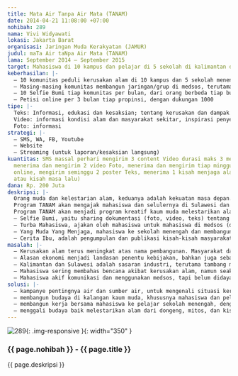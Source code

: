 ```yaml
---
title: Mata Air Tanpa Air Mata (TANAM)
date: 2014-04-21 11:08:00 +07:00
nohibah: 289
nama: Vivi Widyawati
lokasi: Jakarta Barat
organisasi: Jaringan Muda Kerakyatan (JAMUR)
judul: maTa Air taNpa Air Mata (TANAM)
lama: September 2014 – September 2015
target: Mahasiswa di 10 kampus dan pelajar di 5 sekolah di kalimantan dan sulawesi
keberhasilan: |-
  – 10 komunitas peduli kerusakan alam di 10 kampus dan 5 sekolah menengah di Kalimantan dan Sulawesi.
  – Masing-masing komunitas membangun jaringan/grup di medsos, terutama FB dan WA, dengan anggota bertambah 25 setiap bulan
  – 10 Selfie Bumi tiap komunitas per bulan, dari orang berbeda tiap bulan
  – Petisi online per 3 bulan tiap propinsi, dengan dukungan 1000
tipe: |-
  Teks: Informasi, edukasi dan kesaksian; tentang kerusakan dan dampak kerusakan alam;
  Video: informasi kondisi alam dan masyarakat sekitar, inspirasi penyelamatan lingkungan, serta peran diri.
  Foto: informasi
strategi: |-
  – SMS, WA, FB, Youtube
  – Website
  – Streaming (untuk laporan/kesaksian langsung)
kuantitas: SMS massal perhari mengirim 3 content Video durasi maks 3 menit, tiap minggu
  menerima dan mengirim 2 video Foto, menerima dan mengirim tiap minggu 5 foto Poster
  online, mengirim seminggu 2 poster Teks, menerima 1 kisah menjaga alam (kisah inspiratif
  atau kisah masa lalu)
dana: Rp. 200 Juta
deskripsi: |-
  Orang muda dan kelestarian alam, keduanya adalah kekuatan masa depan. Program Mata Air tanpa Air Mata (TANAM) adalah upaya membangun kerja bersama kaum muda dalam bersikap terhadap kerusakan alam. Dari air yang selalu ada dan dibutuhkan untuk hidup, menjadi sarana memahami problematika kerusakan alam. Penting bagi kaum muda tidak semata bagaimana menikmati air, tapi juga menjaga dan melindungi sumber air dan alam sekitarnya.
  Program TANAM akan mengajak mahasiswa dan selulernya di Sulawesi dan Kalimantan, menjangkau pelajar di desa, untuk bersama bicara tentang air sehingga terus bisa selamanya menghidupi masyarakat. Kerja bersama membela alam oleh kaum muda ini selanjutnya akan menjadi semacam syiar alam bagi masyarakat luas Indonesia.
  Program TANAM akan menjadi program kreatif kaum muda melestarikan alam, melalui:
  – Selfie Bumi, yaitu sharing dokumentasi (foto, video, teks) tentang kebanggaan pribadi mengurangi kerusakan dan menjaga alam.
  – Turba Mahasiswa, ajakan oleh mahasiswa untuk mahasiswa di medsos (dengan foto, video, poster, teks) untuk bersikap tentang kerusakan alam di propinsi asal mahasiswa dan propinsi kampus berada.
  – Yang Muda Yang Menjaga, mahasiswa ke sekolah menengah dan membangun grup komunikasi seluler untuk mengawasi air dan kerusakan alam sekitar.
  – Cerita Ibu, adalah pengumpulan dan publikasi kisah-kisah masyarakat pada waktu sebelumnya, dalam menikmati dan menjaga alam sekitar
masalah: |-
  – Kerusakan alam terus meningkat atas nama pembangunan. Masyarakat dan alam itu sendiri adalah korban yang tak diberi pilihan.
  – Alasan ekonomi menjadi landasan penentu kebijakan, bahkan juga sebagian masyarakat, untuk terus eksploitasi alam.
  – Kalimantan dan Sulawesi adalah sasaran industri, terutama tambang minerba.
  – Mahasiswa sering membahas bencana akibat kerusakan alam, namun seakan kecil peluang perubahan.
  – Mahasiswa akif komunikasi dan menggunakan medsos, tapi belum didayagunakan untuk menghentikan perusakan alam
solusi: |-
  – kampanye pentingnya air dan sumber air, untuk mengenali situasi kerusakan alam di sekitar kita.
  – membangun budaya di kalangan kaum muda, khususnya mahasiswa dan pelajar, untuk bangga sebagai pribadi yang berperan menjaga kelestarian alam
  – membangun kerja bersama mahasiswa ke pelajar sekolah menengah, dengan seluler dan kampanye bersama media sosial
  – menggali budaya baik melestarikan alam dari dongeng, mitos, dan kisah nyata nenek moyang
---
```


![289](/static/img/hibahcms/289.png){: .img-responsive }{: width="350" }

### {{ page.nohibah }} - {{ page.title }}

{{ page.deskripsi }}
